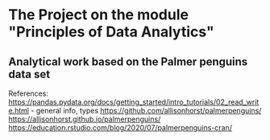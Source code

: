 # The Project on the module "Principles of Data Analytics"
## Analytical work based on the Palmer penguins data set  


References:
https://pandas.pydata.org/docs/getting_started/intro_tutorials/02_read_write.html - general info, types 
https://github.com/allisonhorst/palmerpenguins/
https://allisonhorst.github.io/palmerpenguins/
https://education.rstudio.com/blog/2020/07/palmerpenguins-cran/